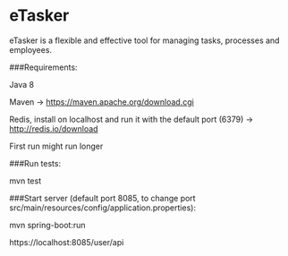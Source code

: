 # eTasker
eTasker is a flexible and effective tool for managing tasks, processes and employees.

###Requirements:

Java 8

Maven -> https://maven.apache.org/download.cgi

Redis, install on localhost and run it with the default port (6379) -> http://redis.io/download

First run might run longer

###Run tests:

mvn test

###Start server (default port 8085, to change port src/main/resources/config/application.properties):

mvn spring-boot:run

https://localhost:8085/user/api
